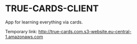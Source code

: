 # TRUE-CARDS-CLIENT

App for learning everything via cards.

Temporary link: http://true-cards.com.s3-website.eu-central-1.amazonaws.com
